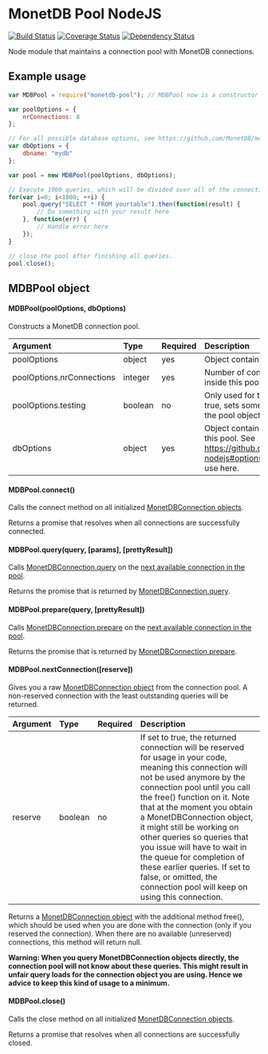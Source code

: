 # MonetDB Pool NodeJS

[![Build Status](https://travis-ci.org/MonetDB/monetdb-pool-nodejs.svg)](https://travis-ci.org/MonetDB/monetdb-pool-nodejs)
[![Coverage Status](https://coveralls.io/repos/MonetDB/monetdb-pool-nodejs/badge.svg?branch=master&service=github)](https://coveralls.io/github/MonetDB/monetdb-pool-nodejs?branch=master)
[![Dependency Status](https://david-dm.org/MonetDB/monetdb-pool-nodejs.svg)](https://david-dm.org/MonetDB/monetdb-pool-nodejs)

Node module that maintains a connection pool with MonetDB connections.

## Example usage
```javascript
var MDBPool = require("monetdb-pool"); // MDBPool now is a constructor

var poolOptions = {
    nrConnections: 8
};

// For all possible database options, see https://github.com/MonetDB/monetdb-nodejs#options
var dbOptions = {
    dbname: "mydb"
};

var pool = new MDBPool(poolOptions, dbOptions);

// Execute 1000 queries, which will be divided over all of the connections in the pool
for(var i=0; i<1000; ++i) {
    pool.query("SELECT * FROM yourtable").then(function(result) {
        // Do something with your result here
    }, function(err) {
        // Handle error here
    });
}

// close the pool after finishing all queries.
pool.close();
```





## MDBPool object

#### MDBPool(poolOptions, dbOptions)
Constructs a MonetDB connection pool.

| Argument                  | Type          | Required       | Description     |
| :------------------------ | :------------ | :------------- | :-------------- |
| poolOptions               | object        | yes            | Object containing options for this pool.
| poolOptions.nrConnections | integer       | yes            | Number of connections to maintain inside this pool.
| poolOptions.testing       | boolean       | no             | Only used for testing purposes. If set to true, sets some additional methods on the pool object. Defaults to false.
| dbOptions                 | object        | yes            | Object containing database options for this pool. See https://github.com/MonetDB/monetdb-nodejs#options for the options you can use here.


#### MDBPool.connect()
Calls the connect method on all initialized [MonetDBConnection objects](https://github.com/MonetDB/monetdb-nodejs#mdbconnection).

Returns a promise that resolves when all connections are successfully connected.

#### MDBPool.query(query, \[params\], \[prettyResult\])
Calls [MonetDBConnection.query](https://github.com/MonetDB/monetdb-nodejs#mdbconnection_query) on the 
[next available connection in the pool](#nextConnection).

Returns the promise that is returned by [MonetDBConnection.query](https://github.com/MonetDB/monetdb-nodejs#mdbconnection_query).

#### MDBPool.prepare(query, \[prettyResult\])
Calls [MonetDBConnection.prepare](https://github.com/MonetDB/monetdb-nodejs#mdbconnection_prepare) on the 
[next available connection in the pool](#nextConnection).

Returns the promise that is returned by [MonetDBConnection.prepare](https://github.com/MonetDB/monetdb-nodejs#mdbconnection_prepare).

#### MDBPool.nextConnection(\[reserve\])
Gives you a raw [MonetDBConnection object](https://github.com/MonetDB/monetdb-nodejs#mdbconnection) from the connection pool.
A non-reserved connection with the least outstanding queries will be returned.

| Argument                  | Type          | Required       | Description     |
| :------------------------ | :------------ | :------------- | :-------------- |
| reserve                   | boolean       | no             | If set to true, the returned connection will be reserved for usage in your code, meaning this connection will not be used anymore by the connection pool until you call the free() function on it. Note that at the moment you obtain a MonetDBConnection object, it might still be working on other queries so queries that you issue will have to wait in the queue for completion of these earlier queries. If set to false, or omitted, the connection pool will keep on using this connection.

Returns a [MonetDBConnection object](https://github.com/MonetDB/monetdb-nodejs#mdbconnection) with the additional method free(), which should be used when you are done with the connection (only if you reserved the connection).
When there are no available (unreserved) connections, this method will return null.

**Warning: When you query MonetDBConnection objects directly, the connection pool will not know about these queries.
This might result in unfair query loads for the connection object you are using.
Hence we advice to keep this kind of usage to a minimum.**

#### MDBPool.close()
Calls the close method on all initialized [MonetDBConnection objects](https://github.com/MonetDB/monetdb-nodejs#mdbconnection).

Returns a promise that resolves when all connections are successfully closed.
